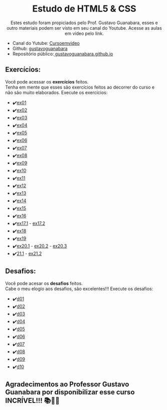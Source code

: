 <h1 align="center"> Estudo de HTML5 & CSS </h1>
 

 <p align="center">
Estes estudo foram propiciados pelo Prof. Gustavo Guanabara, esses e outro materiais podem ser visto em seu canal do Youtube. Acesse as aulas em vídeo pelo link. <br/>
    <ul> 
        <li>Canal do Yutube: <a href="https://www.youtube.com/@CursoemVideo">Cursoemvideo</a></li>
        <li>Github: <a href="https://github.com/gustavoguanabara"> gustavoguanabara</a></li>
        <li>Repositório público:<a href="https://gustavoguanabara.github.io/"> gustavoguanabara.github.io</a></li>
    </ul>
</p>

<h2>Exercícios:</h2>
<p aling= "left">
    Você pode acessar os <strong>exercícios</strong> feitos.</br>Tenha em mente que esses são exercícios feitos ao decorrer do curso e não são muito elaborados. Execute os exercícios:
    <ul>
        <li>✔️<a href="https://matheusnss.github.io/html-css/exercicios/ex001/index.html" target='_blank'>ex01</a></li>
        <li>✔️<a href="https://matheusnss.github.io/html-css/exercicios/ex002/index.html"target='_blank'>ex02</a></li>
        <li>✔️<a href="https://matheusnss.github.io/html-css/exercicios/ex003/index.html"target='_blank'>ex03</a></li>
        <li>✔️<a href="https://matheusnss.github.io/html-css/exercicios/ex004/index.html"target='_blank'>ex04</a></li>
        <li>✔️<a href="https://matheusnss.github.io/html-css/exercicios/ex005/index.html"target='_blank'>ex05</a></li>
        <li>✔️<a href="https://matheusnss.github.io/html-css/exercicios/ex006/index.html"target='_blank'>ex06</a></li>
        <li>✔️<a href="https://matheusnss.github.io/html-css/exercicios/ex007/index.html"target='_blank'>ex07</a></li>
        <li>✔️<a href="https://matheusnss.github.io/html-css/exercicios/ex008/index.html"target='_blank'>ex08</a></li>
        <li>✔️<a href="https://matheusnss.github.io/html-css/exercicios/ex009/index.html"target='_blank'>ex09</a></li>
        <li>✔️<a href="https://matheusnss.github.io/html-css/exercicios/ex010/index.html"target='_blank'>ex10</a></li>
        <li>✔️<a href="https://matheusnss.github.io/html-css/exercicios/ex011/index.html"target='_blank'>ex11</a></li>
        <li>✔️<a href="https://matheusnss.github.io/html-css/exercicios/ex012/index.html"target='_blank'>ex12</a></li>
        <li>✔️<a href="https://matheusnss.github.io/html-css/exercicios/ex013/index.html"target='_blank'>ex13</a></li>
        <li>✔️<a href="https://matheusnss.github.io/html-css/exercicios/ex014/index.html"target='_blank'>ex14</a></li>
        <li>✔️<a href="https://matheusnss.github.io/html-css/exercicios/ex015/index.html"target='_blank'>ex15</a></li>
        <li>✔️<a href="https://matheusnss.github.io/html-css/exercicios/ex016/cor01.html"target='_blank'>ex16</a></li>
        <li>✔️<a href="https://matheusnss.github.io/html-css/exercicios/ex017/fontes01.html"target='_blank'>ex17.1</a> - <a href="https://matheusnss.github.io/html-css/exercicios/ex017/fontes02.html">ex17.2</a></li>
        <li>✔️<a href="https://matheusnss.github.io/html-css/exercicios/ex018/fontes01.html"target='_blank'>ex18</a></li>
        <li>✔️<a href="https://matheusnss.github.io/html-css/exercicios/ex019/seletor.html"target='_blank'>ex19</a></li>
        <li>✔️<a href="https://matheusnss.github.io/html-css/exercicios/ex020/hover.html"target='_blank'>ex20.1</a> - <a href="https://matheusnss.github.io/html-css/exercicios/ex020/links.html"target='_blank'>ex20.2</a> - <a href="https://matheusnss.github.io/html-css/exercicios/ex020/pseudoclasse.html">ex20.3</a></li>
        <li>✔️<a href="https://matheusnss.github.io/html-css/exercicios/ex021/caixa01.html"target='_blank'>21.1</a> - <a href="https://matheusnss.github.io/html-css/exercicios/ex021/caixa02.html"target='_blank'>ex21.2</a></li>
    </ul> 
</p>

<h2>Desafios:</h2>
<p aling='left'>Você pode acesar os <strong>desafios</strong> feitos.</br>
    Cabe o meu elogío aos desafios, são excelentes!!! Execute os desafios:
    <ul>
        <li>✔️<a href="https://matheusnss.github.io/html-css/desafios/d001/index.html">d01</a></li>
        <li>✔️<a href="https://matheusnss.github.io/html-css/desafios/d002/index.html">d02</a></li>
        <li>✔️<a href="https://matheusnss.github.io/html-css/desafios/d003/index.html">d03</a></li>
        <li>✔️<a href="https://matheusnss.github.io/html-css/desafios/d004/index.html">d04</a></li>
        <li>✔️<a href="https://matheusnss.github.io/html-css/desafios/d005/index.html">d05</a></li>
        <li>✔️<a href="https://matheusnss.github.io/html-css/desafios/d006/index.html">d06</a></li>
        <li>✔️<a href="https://matheusnss.github.io/html-css/desafios/d007/index.html">d07</a></li>
        <li>✔️<a href="https://matheusnss.github.io/html-css/desafios/d008/index-cinza.html">d08</a></li>
        <li>✔️<a href="https://matheusnss.github.io/html-css/desafios/d009/index.html">d09</a></li>
        <li>✔️<a href="https://matheusnss.github.io/html-css/desafios/d010/andrid.html">d10</a></li>
    </ul> 
</p>

## Agradecimentos ao Professor Gustavo Guanabara por disponibilizar esse curso INCRÍVEL!!! 📚🎉🚀
